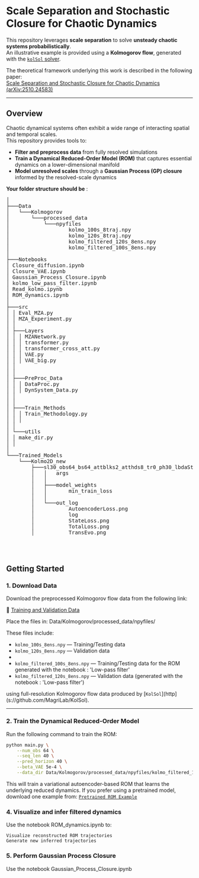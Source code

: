 # Scale Separation and Stochastic Closure for Chaotic Dynamics

This repository leverages **scale separation** to solve **unsteady chaotic systems probabilistically**.  
An illustrative example is provided using a **Kolmogorov flow**, generated with the [`kolSol` solver](https://github.com/MagriLab/KolSol).

The theoretical framework underlying this work is described in the following paper:  
[Scale Separation and Stochastic Closure for Chaotic Dynamics (arXiv:2510.24583)](https://arxiv.org/abs/2510.24583)

---

## Overview

Chaotic dynamical systems often exhibit a wide range of interacting spatial and temporal scales.  
This repository provides tools to:
- **Filter and preprocess data** from fully resolved simulations  
- **Train a Dynamical Reduced-Order Model (ROM)** that captures essential dynamics on a lower-dimensional manifold  
- **Model unresolved scales** through a **Gaussian Process (GP) closure** informed by the resolved-scale dynamics

**Your folder structure should be** : 

<pre>
│
├───Data
│   └───Kolmogorov
│       └───processed_data
│           └───npyfiles
│                   kolmo_100s_8traj.npy
│                   kolmo_120s_8traj.npy
│                   kolmo_filtered_120s_8ens.npy
│                   kolmo_filtered_100s_8ens.npy
│
├───Notebooks
│ Closure_diffusion.ipynb
│ Closure_VAE.ipynb
│ Gaussian_Process_Closure.ipynb
│ kolmo_low_pass_filter.ipynb
│ Read_kolmo.ipynb
│ ROM_dynamics.ipynb
│
├───src
│ │ Eval_MZA.py
│ │ MZA_Experiment.py
│ │
│ ├───Layers
│ │ │ MZANetwork.py
│ │ │ transformer.py
│ │ │ transformer_cross_att.py
│ │ │ VAE.py
│ │ │ VAE_big.py
│ │
│ │
│ ├───PreProc_Data
│ │ │ DataProc.py
│ │ │ DynSystem_Data.py
│ │
│ │
│ ├───Train_Methods
│ │ │ Train_Methodology.py
│ │ │
│ │
│ └───utils
│ │ make_dir.py
│ │
│
└───Trained_Models
    └───Kolmo2D_new
        ├───sl30_obs64_bs64_attblks2_atthds8_tr0_ph30_lbdaStateLoss1.0_nhd64_0.0005_
        │   │   args
        │   │
        │   ├───model_weights
        │   │       min_train_loss
        │   │
        │   └───out_log
        │           AutoencoderLoss.png
        │           log
        │           StateLoss.png
        │           TotalLoss.png
        │           TransEvo.png
    

    </pre>
##  Getting Started

### 1. **Download Data**

Download the preprocessed Kolmogorov flow data from the following link:

🔗 [Training and Validation Data](https://dropsu.sorbonne-universite.fr/s/anccqpPeZq6rHmJ)

Place the files in:
    Data/Kolmogorov/processed_data/npyfiles/

These files include:
- `kolmo_100s_8ens.npy` — Training/Testing data  
- `kolmo_120s_8ens.npy` — Validation data
- 
- `kolmo_filtered_100s_8ens.npy` — Training/Testing data for the ROM generated with the notebook : 'Low-pass filter' 
- `kolmo_filtered_120s_8ens.npy` — Validation data (generated with the notebook : 'Low-pass filter')

using full-resolution Kolmogorov flow data produced by [`KolSol`](http](s://github.com/MagriLab/KolSol).

---

### 2. **Train the Dynamical Reduced-Order Model**

Run the following command to train the ROM:

```bash
python main.py \
    --num_obs 64 \
    --seq_len 40 \
    --pred_horizon 40 \
    --beta_VAE 5e-4 \
    --data_dir Data/Kolmogorov/processed_data/npyfiles/kolmo_filtered_100s_8ens.npy
```
This will train a variational autoencoder-based ROM that learns the underlying reduced dynamics. If you prefer using a pretrained model, download one example from: [`Pretrained ROM Example`](https://dropsu.sorbonne-universite.fr/s/TfgjNc4GkH4EER7)

### 4. **Visualize and infer filtered dynamics**

Use the notebook ROM_dynamics.ipynb to:

    Visualize reconstructed ROM trajectories
    Generate new inferred trajectories

### 5. **Perform Gaussian Process Closure**

Use the notebook Gaussian_Process_Closure.ipynb
